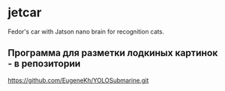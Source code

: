 # jetcar
Fedor's car with Jatson nano brain for recognition cats.

## Программа для разметки лодкиных картинок - в репозитории
https://github.com/EugeneKh/YOLOSubmarine.git

